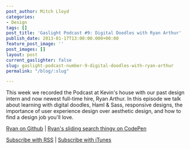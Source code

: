 ```yaml
---
post_author: Mitch Lloyd
categories:
- Design
tags: []
post_title: 'Gaslight Podcast #9: Digital Doodles with Ryan Arthur'
publish_date: 2013-01-17T13:00:00.000+00:00
feature_post_image: ''
post_images: []
layout: post
current_gaslighter: false
slug: gaslight-podcast-number-9-digital-doodles-with-ryan-arthur
permalink: "/blog/:slug"

---
```

This week we recorded the Podcast at Kevin's house with our past design intern and now newest full-time hire, Ryan Arthur. In this episode we talk about learning with digital doodles, Haml & Sass, responsive designs, the importance of user experience design over aesthetic design, and how to find a design job you'll love.

[Ryan on Github](https://github.com/arthurra)
|
[Ryan's sliding search thingy on CodePen](http://codepen.io/arthurra)

[Subscribe with RSS](http://feeds.feedburner.com/gaslightpodcast)
|
[Subscribe with iTunes](https://itunes.apple.com/us/podcast/gaslight-software-blog/id563643631)
